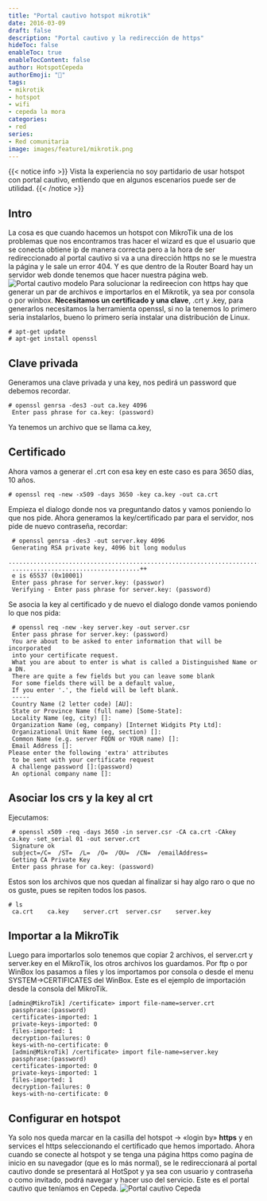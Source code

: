 ```yaml
---
title: "Portal cautivo hotspot mikrotik"
date: 2016-03-09
draft: false
description: "Portal cautivo y la redirección de https"
hideToc: false
enableToc: true
enableTocContent: false
author: HotspotCepeda 
authorEmoji: "🗻"
tags:
- mikrotik
- hotspot
- wifi
- cepeda la mora
categories:
- red
series:
- Red comunitaria
image: images/feature1/mikrotik.png
---
```

{{< notice info >}}
Vista la experiencia no soy partidario de usar hotspot con portal cautivo, entiendo que en algunos escenarios puede ser de utilidad.
{{< /notice >}}
## Intro
La cosa es que cuando hacemos un hotspot con MikroTik una de los problemas que nos encontramos tras hacer el wizard es que el usuario que se conecta obtiene ip de manera correcta pero a la hora de ser redireccionado al portal cautivo si va a una dirección https no se le muestra la página y le sale un error 404.
Y es que dentro de la Router Board hay un servidor web donde tenemos que hacer nuestra página web.
![Portal cautivo modelo ](/gallery/red/hotspot.PNG)
Para solucionar la redireecion con https hay que generar un par de archivos e importarlos en el Mikrotik, ya sea por consola o por winbox. **Necesitamos un certificado y una clave**, .crt y .key, para generarlos necesitamos la herramienta openssl, si no la tenemos lo primero seria instalarlos, bueno lo primero sería instalar una distribución de Linux.
```
# apt-get update
# apt-get install openssl
```
## Clave privada
Generamos una clave privada y una key, nos pedirá un password que debemos recordar.
```
# openssl genrsa -des3 -out ca.key 4096
 Enter pass phrase for ca.key: (password)
```
Ya tenemos un archivo que se llama ca.key, 
## Certificado
Ahora vamos a generar el .crt con esa key en este caso es para 3650 días, 10 años.
```
# openssl req -new -x509 -days 3650 -key ca.key -out ca.crt
```
Empieza el dialogo donde nos va preguntando datos y vamos poniendo lo que nos pide.
Ahora generamos la key/certificado par para el servidor, nos pide de nuevo contraseña, recordar:
```
 # openssl genrsa -des3 -out server.key 4096
 Generating RSA private key, 4096 bit long modulus
 ...........................................................................................................................++
 ....................................++
 e is 65537 (0x10001)
 Enter pass phrase for server.key: (passwor)
 Verifying - Enter pass phrase for server.key: (password)
```
Se asocia la key al certificado y de nuevo el dialogo donde vamos poniendo lo que nos pida:
```
 # openssl req -new -key server.key -out server.csr
 Enter pass phrase for server.key: (password)
 You are about to be asked to enter information that will be incorporated
 into your certificate request.
 What you are about to enter is what is called a Distinguished Name or a DN.
 There are quite a few fields but you can leave some blank
 For some fields there will be a default value,
 If you enter '.', the field will be left blank.
 -----
 Country Name (2 letter code) [AU]:
 State or Province Name (full name) [Some-State]:
 Locality Name (eg, city) []:
 Organization Name (eg, company) [Internet Widgits Pty Ltd]:
 Organizational Unit Name (eg, section) []:
 Common Name (e.g. server FQDN or YOUR name) []:
 Email Address []:
Please enter the following 'extra' attributes
 to be sent with your certificate request
 A challenge password []:(password)
 An optional company name []:
```
## Asociar los crs y la key al crt 
Ejecutamos:
```
 # openssl x509 -req -days 3650 -in server.csr -CA ca.crt -CAkey ca.key -set_serial 01 -out server.crt
 Signature ok
 subject=/C=  /ST=  /L=  /O=  /OU=  /CN=  /emailAddress=
 Getting CA Private Key
 Enter pass phrase for ca.key: (password)
```
Estos son los archivos que nos quedan al finalizar si hay algo raro o que no os guste, pues se repiten todos los pasos.
```
# ls
 ca.crt    ca.key    server.crt  server.csr    server.key
```
## Importar a la MikroTik
Luego para importarlos solo tenemos que copiar 2 archivos, el server.crt y server.key en el MikroTik, los otros archivos los guardamos. Por ftp o por WinBox los pasamos a files y los importamos por consola o desde el menu SYSTEM->CERTIFICATES del WinBox. Este es el ejemplo de importación desde la consola del MikroTik.
```
[admin@MikroTik] /certificate> import file-name=server.crt
 passphrase:(password)
 certificates-imported: 1
 private-keys-imported: 0
 files-imported: 1
 decryption-failures: 0
 keys-with-no-certificate: 0
 [admin@MikroTik] /certificate> import file-name=server.key
 passphrase:(password)
 certificates-imported: 0
 private-keys-imported: 1
 files-imported: 1
 decryption-failures: 0
 keys-with-no-certificate: 0
```
## Configurar en hotspot
Ya solo nos queda marcar en la casilla del hotspot -> «login by» **https** y en services el https seleccionando el certificado que hemos importado.
Ahora cuando se conecte al hotspot y se tenga una página https como pagína de inicio en su navegador (que es lo más normal), se le redireccionará al portal cautivo donde se presentará al HotSpot y ya sea con usuario y contraseña o como invitado, podrá navegar y hacer uso del servicio.
Este es el portal cautivo que teníamos en Cepeda.
![Portal cautivo Cepeda ](/gallery/red/hotspot_cepeda.PNG)